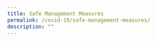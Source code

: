 ```yaml
---
title: Safe Management Measures
permalink: /covid-19/safe-management-measures/
description: ""
---
```

